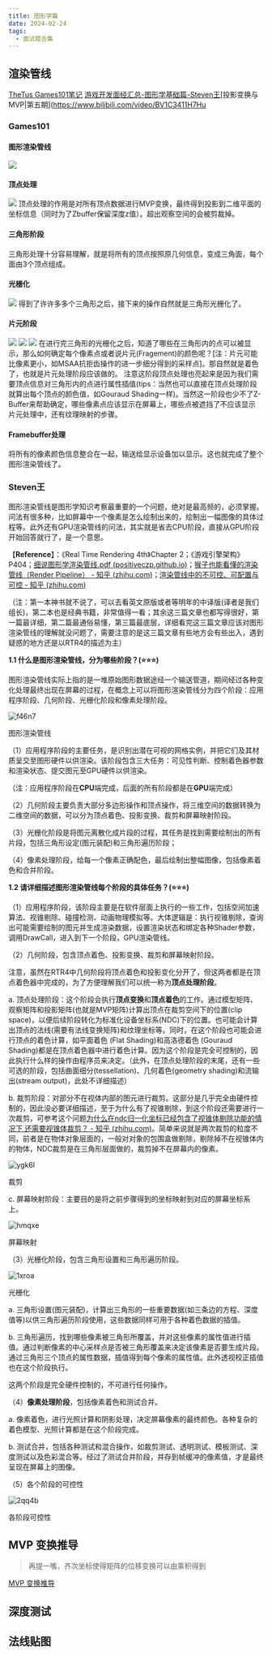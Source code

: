 ```yaml
---
title: 图形学篇
date: 2024-02-24
tags:
  - 面试题合集
---
```


## 渲染管线

[TheTus Games101笔记](https://www.yuque.com/gaoshanliushui-mbfny)
[游戏开发面经汇总-图形学基础篇-Steven王​](https://zhuanlan.zhihu.com/p/499548836)
[投影变换与MVP|第五期](https://www.bilibili.com/video/BV1C3411H7Hu

###  Games101

#### 图形渲染管线

![](/images/posts/1694782558351-f1be0b4c-737e-4845-9efa-e4d28fbe32fc.png)

#### 顶点处理

![](/images/posts/1694782558443-ae1a0d35-ef2d-470c-b1d7-c71c175767d1.png)
顶点处理的作用是对所有顶点数据进行MVP变换，最终得到投影到二维平面的坐标信息（同时为了Zbuffer保留深度z值）。超出观察空间的会被剪裁掉。

#### 三角形阶段

三角形处理十分容易理解，就是将所有的顶点按照原几何信息，变成三角面，每个面由3个顶点组成。

#### 光栅化

![](/images/posts/1694782558555-336a18e9-7f3f-452e-8bc1-c90f1478a10d.png)
得到了许许多多个三角形之后，接下来的操作自然就是三角形光栅化了。

#### 片元阶段

![](/images/posts/1694782559078-1c201015-8d36-471e-b91b-3af999346fd9.png)
![](/images/posts/1694782559149-7157ae3e-2efa-4bb9-bc75-6a8edf3194a2.png)
![](/images/posts/1694782559424-eb7bf10a-4d43-4db4-9315-adae5e5fcc57.png)
在进行完三角形的光栅化之后，知道了哪些在三角形内的点可以被显示，那么如何确定每个像素点或者说片元(Fragement)的颜色呢？[注：片元可能比像素更小，如MSAA抗拒齿操作的进一步细分得到的采样点]。那自然就是着色了，也就是片元处理阶段应该做的。
注意这阶段顶点处理也亮起来是因为我们需要顶点信息对三角形内的点进行属性插值(tips：当然也可以直接在顶点处理阶段就算出每个顶点的颜色值，如Gouraud Shading一样)。当然这一阶段也少不了Z-Buffer来帮助确定，哪些像素点应该显示在屏幕上，哪些点被遮挡了不应该显示
片元处理中，还有纹理映射的步骤。

#### Framebuffer处理

将所有的像素颜色信息整合在一起，输送给显示设备加以显示。这也就完成了整个图形渲染管线了。


### Steven王​

图形渲染管线是图形学知识考察最重要的一个问题，绝对是最高频的，必须掌握。问法有很多种，比如屏幕中一个像素是怎么绘制出来的，绘制出一幅图像的具体过程等。此外还有GPU渲染管线的问法，其实就是省去CPU阶段，直接从GPU阶段开始回答就行了，是一个意思。

【**Reference**】：《Real Time Rendering 4th》Chapter 2；《游戏引擎架构》P404；[细说图形学渲染管线.pdf (positiveczp.github.io)](https://link.zhihu.com/?target=https%3A//positiveczp.github.io/%25E7%25BB%2586%25E8%25AF%25B4%25E5%259B%25BE%25E5%25BD%25A2%25E5%25AD%25A6%25E6%25B8%25B2%25E6%259F%2593%25E7%25AE%25A1%25E7%25BA%25BF.pdf)；[猴子也能看懂的渲染管线（Render Pipeline） - 知乎 (zhihu.com)](https://zhuanlan.zhihu.com/p/137780634)；[渲染管线中的不可控、可配置与可控 - 知乎 (zhihu.com)](https://zhuanlan.zhihu.com/p/87508234)

（注：第一本神书就不说了，可以去看英文原版或者等明年的中译版(译者是我们组长)，第二本也是经典书籍，非常值得一看；其余这三篇文章也都写得很好，第一篇最详细，第二篇最通俗易懂，第三篇最底层，详细看完这三篇文章应该对图形渲染管线的理解就没问题了，需要注意的是这三篇文章有些地方会有些出入，遇到疑惑的地方还是以RTR4的描述为主）

**1.1 什么是图形渲染管线，分为哪些阶段？(⭐⭐⭐)**

图形渲染管线实际上指的是一堆原始图形数据途经一个输送管道，期间经过各种变化处理最终出现在屏幕的过程，在概念上可以将图形渲染管线分为四个阶段：应用程序阶段、几何阶段、光栅化阶段和像素处理阶段。

![f46n7](/images/posts/f46n7.jpg)

图形渲染管线

（1）应用程序阶段的主要任务，是识别出潜在可视的网格实例，并把它们及其材质呈交至图形硬件以供渲染。该阶段包含三大任务：可见性判断、控制着色器参数和渲染状态、提交图元至GPU硬件以供渲染。

（注：应用程序阶段在**CPU**端完成，后面的所有阶段都是在**GPU**端完成）

（2）几何阶段主要负责大部分多边形操作和顶点操作，将三维空间的数据转换为二维空间的数据，可以分为顶点着色、投影变换、裁剪和屏幕映射阶段。

（3）光栅化阶段是将图元离散化成片段的过程，其任务是找到需要绘制出的所有片段，包括三角形设定(图元装配)和三角形遍历阶段；

（4）像素处理阶段，给每一个像素正确配色，最后绘制出整幅图像，包括像素着色和合并阶段。

**1.2 请详细描述图形渲染管线每个阶段的具体任务？(⭐⭐⭐)**

（1）应用程序阶段，该阶段主要是在软件层面上执行的一些工作，包括空间加速算法、视锥剔除、碰撞检测、动画物理模拟等。大体逻辑是：执行视锥剔除，查询出可能需要绘制的图元并生成渲染数据，设置渲染状态和绑定各种Shader参数，调用DrawCall，进入到下一个阶段，GPU渲染管线。

（2）几何阶段，包含顶点着色、投影变换、裁剪和屏幕映射阶段。

注意，虽然在RTR4中几何阶段将顶点着色和投影变化分开了，但这两者都是在顶点着色器中完成的，为了方便理解我们可以统一称为**顶点处理阶段**。

a. 顶点处理阶段：这个阶段会执行**顶点变换**和**顶点着色**的工作。通过模型矩阵、观察矩阵和投影矩阵(也就是MVP矩阵)计算出顶点在裁剪空间下的位置(clip space)，以便后续阶段转化为标准化设备坐标系(NDC)下的位置。也可能会计算出顶点的法线(需要有法线变换矩阵)和纹理坐标等。同时，在这个阶段也可能会进行顶点的着色计算，如平面着色 (Flat Shading)和高洛德着色 (Gouraud Shading)都是在顶点着色器中进行着色计算。因为这个阶段是完全可控制的，因此执行什么样的操作由程序员来决定。（此外，在顶点处理阶段的末尾，还有一些可选的阶段，包括曲面细分(tessellation)、几何着色(geometry shading)和流输出(stream output)，此处不详细描述）

b. 裁剪阶段：对部分不在视体内部的图元进行裁剪。这部分是几乎完全由硬件控制的，因此没必要详细描述，至于为什么有了视锥剔除，到这个阶段还需要进行一次裁剪，可参考这个问题[为什么在ndc归一化坐标已经包含了视锥体剔除功能的情况下 还需要视锥体裁剪？ - 知乎 (zhihu.com)](https://www.zhihu.com/question/304277310/answer/562221670)。简单来说就是两次裁剪的粒度不同，前者是在物体对象层面的，一般对对象的包围盒做剔除，剔除掉不在视锥体内的物体，NDC裁剪是在三角形层面做的，裁剪掉不在屏幕内的像素。

![ygk6l](/images/posts/ygk6l.jpg)

裁剪

c. 屏幕映射阶段：主要目的是将之前步骤得到的坐标映射到对应的屏幕坐标系上。

![hmqxe](/images/posts/hmqxe.jpg)

屏幕映射

（3）光栅化阶段，包含三角形设置和三角形遍历阶段。

![1xroa](/images/posts/1xroa.jpg)

光栅化

a. 三角形设置(图元装配)，计算出三角形的一些重要数据(如三条边的方程、深度值等)以供三角形遍历阶段使用，这些数据同样可用于各种着色数据的插值。

b. 三角形遍历，找到哪些像素被三角形所覆盖，并对这些像素的属性值进行插值。通过判断像素的中心采样点是否被三角形覆盖来决定该像素是否要生成片段。通过三角形三个顶点的属性数据，插值得到每个像素的属性值。此外透视校正插值也在这个阶段执行。

这两个阶段是完全硬件控制的，不可进行任何操作。

（4）**像素处理阶段**，包括像素着色和测试合并。

a. 像素着色，进行光照计算和阴影处理，决定屏幕像素的最终颜色。各种复杂的着色模型、光照计算都是在这个阶段完成。

b. 测试合并，包括各种测试和混合操作，如裁剪测试、透明测试、模板测试、深度测试以及色彩混合等。经过了测试合并阶段，并存到帧缓冲的像素值，才是最终呈现在屏幕上的图像。

（5）各个阶段的可控性

![2qq4b](/images/posts/2qq4b.jpg)

各阶段可控性

## MVP 变换推导

>再提一嘴，齐次坐标使得矩阵的位移变换可以由乘积得到

[MVP 变换推导](随手记/MVP%20变换推导.md)
## 深度测试

## 法线贴图

